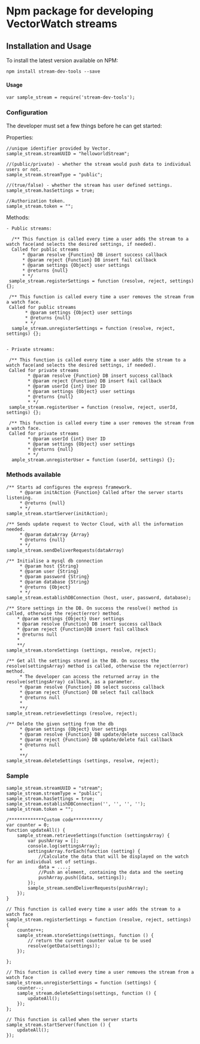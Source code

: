 Npm package for developing VectorWatch streams
==============
Installation and Usage
----------------------

To install the latest version available on NPM:

    npm install stream-dev-tools --save


#### Usage

    var sample_stream = require('stream-dev-tools');
    
### Configuration

The developer must set a few things before he can get started:

Properties:

    //unique identifier provided by Vector.
    sample_stream.streamUUID = "helloworldStream";
    
    //(public/private) - whether the stream would push data to individual users or not.
    sample_stream.streamType = "public";
    
    //(true/false) - whether the stream has user defined settings.
    sample_stream.hasSettings = true;

    //Authorization token.
    sample_stream.token = "";

    
Methods:

    - Public streams:

      /** This function is called every time a user adds the stream to a watch face(and selects the desired settings, if needed).
      Called for public streams
          * @param resolve {Function} DB insert success callback
          * @param reject {Function} DB insert fail callback
          * @param settings {Object} user settings
          * @returns {null}
          * */
     sample_stream.registerSettings = function (resolve, reject, settings) {};
     
     /** This function is called every time a user removes the stream from a watch face.
     Called for public streams
           * @param settings {Object} user settings
           * @returns {null}
           * */
      sample_stream.unregisterSettings = function (resolve, reject, settings) {};
      
      
    - Private streams:
    
     /** This function is called every time a user adds the stream to a watch face(and selects the desired settings, if needed).
     Called for private streams
            * @param resolve {Function} DB insert success callback
            * @param reject {Function} DB insert fail callback
            * @param userId {int} User ID
            * @param settings {Object} user settings
            * @returns {null}
            * */
     sample_stream.registerUser = function (resolve, reject, userId, settings) {};
           
     /** This function is called every time a user removes the stream from a watch face.
     Called for private streams
            * @param userId {int} User ID
            * @param settings {Object} user settings
            * @returns {null}
            * */
      ample_stream.unregisterUser = function (userId, settings) {};

### Methods available

    /** Starts ad configures the express framework.
         * @param initAction {Function} Called after the server starts listening.
         * @returns {null}
         * */
    sample_stream.startServer(initAction);
    
    /** Sends update request to Vector Cloud, with all the information needed.
         * @param dataArray {Array}
         * @returns {null}
         * */
    sample_stream.sendDeliverRequests(dataArray)
    
    /** Initialise a mysql db connection
         * @param host {String}
         * @param user {String}
         * @param password {String}
         * @param database {String}
         * @returns {Object}
         * */
    sample_stream.establishDBConnection (host, user, password, database);
    
    /** Store settings in the DB. On success the resolve() method is called, otherwise the reject(error) method.
        * @param settings {Object} User settings
        * @param resolve {Function} DB insert success callback
        * @param reject {Function}DB insert fail callback
        * @returns null
        *
        **/
    sample_stream.storeSettings (settings, resolve, reject);
    
    /** Get all the settings stored in the DB. On success the resolve(settingsArray) method is called, otherwise the reject(error) method.
         * The developer can access the returned array in the resolve(settingsArray) callback, as a parameter.
         * @param resolve {Function} DB select success callback
         * @param reject {Function} DB select fail callback
         * @returns null
         *
         **/
    sample_stream.retrieveSettings (resolve, reject);
    
    /** Delete the given setting from the db
         * @param settings {Object} User settings
         * @param resolve {Function} DB update/delete success callback
         * @param reject {Function} DB update/delete fail callback
         * @returns null
         *
         **/
    sample_stream.deleteSettings (settings, resolve, reject);
    
### Sample

    sample_stream.streamUUID = "stream";
    sample_stream.streamType = "public";
    sample_stream.hasSettings = true;
    sample_stream.establishDBConnection('', '', '', '');
    sample_stream.token = "";
    
    /*************Custom code**********/
    var counter = 0;
    function updateAll() {
        sample_stream.retrieveSettings(function (settingsArray) {
            var pushArray = [];
            console.log(settingsArray);
            settingsArray.forEach(function (setting) {
                //Calculate the data that will be displayed on the watch for an individual set of settings.
                data = ....;
                //Push an element, containing the data and the seeting
                pushArray.push([data, settings]);
            });
            sample_stream.sendDeliverRequests(pushArray);
        });
    }
    
    // This function is called every time a user adds the stream to a watch face
    sample_stream.registerSettings = function (resolve, reject, settings) {
        counter++;
        sample_stream.storeSettings(settings, function () {
            // return the current counter value to be used
            resolve(getData(settings));
        });
    
    };
    
    // This function is called every time a user removes the stream from a watch face
    sample_stream.unregisterSettings = function (settings) {
        counter--;
        sample_stream.deleteSettings(settings, function () {
            updateAll();
        });
    };
    
    // This function is called when the server starts
    sample_stream.startServer(function () {
        updateAll();
    });

  
